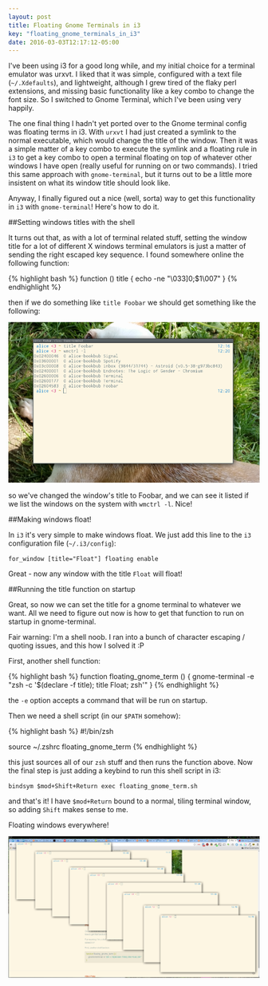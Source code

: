 ```yaml
---
layout: post
title: Floating Gnome Terminals in i3
key: "floating_gnome_terminals_in_i3"
date: 2016-03-03T12:17:12-05:00
---
```


I've been using i3 for a good long while, and my initial choice for
a terminal emulator was urxvt. I liked that it was simple, configured with
a text file (`~/.Xdefaults`), and lightweight, although I grew tired of
the flaky perl extensions, and missing basic functionality like a key
combo to change the font size. So I switched to Gnome Terminal, which I've
been using very happily.

The one final thing I hadn't yet ported over to the Gnome terminal config
was floating terms in i3. With `urxvt` I had just created a symlink to the
normal executable, which would change the title of the window. Then it was
a simple matter of a key combo to execute the symlink and a floating rule
in `i3` to get a key combo to open a terminal floating on top of whatever
other windows I have open (really useful for running on or two commands).
I tried this same approach with `gnome-terminal`, but it turns out to be
a little more insistent on what its window title should look like.

Anyway, I finally figured out a nice (well, sorta) way to get this
functionality in `i3` with `gnome-terminal`! Here's how to do it.

##Setting windows titles with the shell

It turns out that, as with a lot of terminal related stuff, setting the
window title for a lot of different X windows terminal emulators is just
a matter of sending the right escaped key sequence. I found somewhere
online the following function:

{% highlight bash %}
function () title {
    echo -ne "\033]0;$1\007"
}
{% endhighlight %}

then if we do something like `title Foobar` we should get something like
the following:

![window title](/images/foobar_window_title.png)

so we've changed the window's title to Foobar, and we can see it listed if
we list the windows on the system with `wmctrl -l`. Nice!

##Making windows float!

In `i3` it's very simple to make windows float. We just add this line to
the `i3` configuration file (`~/.i3/config`):

    for_window [title="Float"] floating enable

Great - now any window with the title `Float` will float!

##Running the title function on startup

Great, so now we can set the title for a gnome terminal to whatever we
want. All we need to figure out now is how to get that function to run on
startup in gnome-terminal.

Fair warning: I'm a shell noob. I ran into a bunch of character escaping
/ quoting issues, and this how I solved it :P

First, another shell function:

{% highlight bash %}
function floating_gnome_term () {
    gnome-terminal -e "zsh -c '$(declare -f title); title Float; zsh'"
}
{% endhighlight %}

the `-e` option accepts a command that will be run on startup.

Then we need a shell script (in our `$PATH` somehow):

{% highlight bash %}
#!/bin/zsh

source ~/.zshrc
floating_gnome_term
{% endhighlight %}

this just sources all of our `zsh` stuff and then runs the function above.
Now the final step is just adding a keybind to run this shell script in
i3:

    bindsym $mod+Shift+Return exec floating_gnome_term.sh

and that's it! I have `$mod+Return` bound to a normal, tiling terminal
window, so adding `Shift` makes sense to me.

Floating windows everywhere!

![floats](/images/so_much_floating.png)

